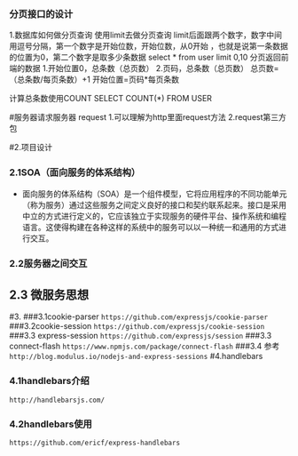 
### 分页接口的设计
1.数据库如何做分页查询
使用limit去做分页查询
limit后面跟两个数字，数字中间用逗号分隔，第一个数字是开始位数，开始位数，从0开始
，也就是说第一条数据的位置为0，第二个数字是取多少条数据
select * from user  limit 0,10
分页返回前端的数据
1.开始位置0，总条数（总页数）
2.页码，总条数（总页数）
总页数=（总条数/每页条数）+1
开始位置=页码*每页条数


计算总条数使用COUNT
SELECT COUNT(*) FROM  USER

#服务器请求服务器
request 
1.可以理解为http里面request方法
2.request第三方包

#2.项目设计
### 2.1SOA（面向服务的体系结构）
- 面向服务的体系结构（SOA）是一个组件模型，它将应用程序的不同功能单元（称为服务）通过这些服务之间定义良好的接口和契约联系起来。接口是采用中立的方式进行定义的，它应该独立于实现服务的硬件平台、操作系统和编程语言。这使得构建在各种这样的系统中的服务可以以一种统一和通用的方式进行交互。
### 2.2服务器之间交互
## 2.3 微服务思想
#3.
###3.1cookie-parser
`https://github.com/expressjs/cookie-parser`
###3.2cookie-session
`https://github.com/expressjs/cookie-session`
###3.3 express-session
`https://github.com/expressjs/session`
###3.3 connect-flash
`https://www.npmjs.com/package/connect-flash`
###3.4 参考
`http://blog.modulus.io/nodejs-and-express-sessions`
#4.handlebars
### 4.1handlebars介绍
`http://handlebarsjs.com/`
### 4.2handlebars使用
`https://github.com/ericf/express-handlebars`
